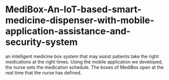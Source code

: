 # MediBox-An-IoT-based-smart-medicine-dispenser-with-mobile-application-assistance-and-security-system
an intelligent medicine box system that may assist patients take the right medications at the right times. Using the mobile application we developed, the nurse sets the medication schedule. The boxes of MediBox open at the real time that the nurse has defined.

